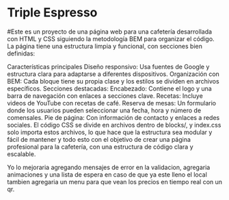 # Triple Espresso

#Este es un proyecto de una página web para una cafetería desarrollada con HTML y CSS siguiendo la metodología BEM para organizar el código. La página tiene una estructura limpia y funcional, con secciones bien definidas:

Características principales
Diseño responsivo: Usa fuentes de Google y estructura clara para adaptarse a diferentes dispositivos.
Organización con BEM: Cada bloque tiene su propia clase y los estilos se dividen en archivos específicos.
Secciones destacadas:
Encabezado: Contiene el logo y una barra de navegación con enlaces a secciones clave.
Recetas: Incluye videos de YouTube con recetas de café.
Reserva de mesas: Un formulario donde los usuarios pueden seleccionar una fecha, hora y número de comensales.
Pie de página: Con información de contacto y enlaces a redes sociales.
El código CSS se divide en archivos dentro de blocks/, y index.css solo importa estos archivos, lo que hace que la estructura sea modular y fácil de mantener y todo esto con el objetivo de crear una página profesional para la cafetería, con una estructura de código clara y escalable.

Yo lo mejoraria agregando mensajes de error en la validacion,
agregaria animaciones y una lista de espera en caso de que ya este lleno el local
tambien agregaria un menu para que vean los precios en tiempo real con un qr.
